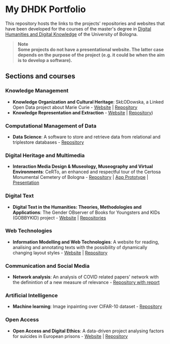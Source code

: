 # My DHDK Portfolio
This repository hosts the links to the projects' repositories and websites that have been developed for the courses of the master's degree in [Digital Humanities and Digital Knowledge](https://corsi.unibo.it/2cycle/DigitalHumanitiesKnowledge) of the University of Bologna.
>**Note**<br>
>**Some projects do not have a presentational website. The latter case depends on the purpose of the project (e.g. it could be when the aim is to develop a software).**


## Sections and courses
### Knowledge Management
- **Knowledge Organization and Cultural Heritage**: SkŁODowska, a Linked Open Data project about Marie Curie - [Website](https://sklodowskaproject.github.io/) | [Repository](https://github.com/SkLODowskaProject/sklodowskaproject.github.io.git)
- **Knowledge Representation and Extraction** - [Website](https://tommasobattisti.github.io/MuCH-O/) | [Repository](https://github.com/tommasobattisti/MuCH-O))

### Computational Management of Data
- **Data Science**: A software to store and retrieve data from relational and triplestore databases - [Repository](https://github.com/tommasobattisti/SoupSoftware.git)

### Digital Heritage and Multimedia
- **Interaction Media Design &amp; Museology, Museography and Virtual Environments**: CeRTo, an enhanced and respectful tour of the Certosa Monumental Cemetery of Bologna - [Repository](https://github.com/Postitisnt/CeRTo_Project.git) | [App Prototype](https://www.figma.com/proto/F7pfeLru1M8YgHzFSFT5mX/CeRTo-Project?node-id=0%3A1&viewport=1145%2C2762%2C0.32&scaling=scale-down&starting-point-node-id=2%3A2) | [Presentation](https://www.figma.com/proto/x1za7Dm9yRxMjV4ms5Brc4/CeRTo-Presentation?node-id=0%3A1&viewport=262%2C441%2C0.05&scaling=scale-down&starting-point-node-id=3%3A98&show-proto-sidebar=1)

### Digital Text
- **Digital Text in the Humanities: Theories, Methodologies and Applications**: The Gender OBserver of Books for Youngsters and KIDs (GOBBYKID) project - [Website](https://the-gobbykid-project.gitbook.io/gobbykid-project/) | [Repositories](https://github.com/gobbykid)

### Web Technologies
- **Information Modelling and Web Technologies**: A website for reading, analising and annotating texts with the possibility of dynamically changing layout styles - [Website](https://tommasobattisti.github.io/theConspiracist/) | [Repository](https://github.com/tommasobattisti/theConspiracist.git)

### Communication and Social Media
- **Network analysis**: An analysis of COVID related papers' network with the definintion of a new measure of relevance - [Repository with report](https://github.com/tommasobattisti/COVID-19-Citations-Network-Analysis.git)

### Artificial Intelligence
- **Machine learning**: Image inpainting over CIFAR-10 dataset - [Repository](https://github.com/tommasobattisti/Image-inpainting-over-CIFAR-10)

### Open Access
- **Open Access and Digital Ethics**: A data-driven project analysing factors for suicides in European prisons - [Website](https://tommasobattisti.github.io/BarsBehindBars/) | [Repository](https://github.com/tommasobattisti/BarsBehindBars)
